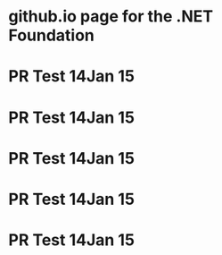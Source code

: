 # github.io page for the .NET Foundation

# PR Test 14Jan 15

# PR Test 14Jan 15

# PR Test 14Jan 15

# PR Test 14Jan 15

# PR Test 14Jan 15
